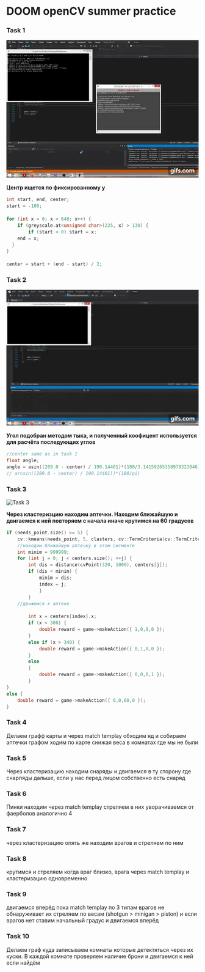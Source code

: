 # DOOM openCV summer practice

### Task 1
![Task 1](https://github.com/vera-alexeeva/BotBase/blob/master/Gifs/T1.gif "task 1")


**Центр ищется по фиксированному у**


```C++
int start, end, center;
start = -100;

for (int x = 0; x < 640; x++) {
	if (greyscale.at<unsigned char>(225, x) > 130) {
		if (start < 0) start = x;
    end = x;
  }
}

center = start + (end - start) / 2;
```



### Task 2
![Task 2](https://github.com/vera-alexeeva/BotBase/blob/master/Gifs/T2.gif "task 2")


**Угол подобран методом тыка, и полученный коофицент используется для расчёта последующих углов**


```C++
//center same as in task 1
float angle;
angle = asin((289.0 - center) / 190.14401)*(180/3.14159265358979323846);
// arcsin((289.0 - center) / 190.14401))*(180/pi)
```
### Task 3
![Task 3](https://github.com/vera-alexeeva/BotBase/blob/master/Gifs/T3.gif "task 3")


**Через кластеризцию находим аптечки. Находим ближайшую и двигаемся к ней повторяем с начала иначе крутимся на 60 градусов**


```C++
if (needs_point.size() >= 5) {
	cv::kmeans(needs_point, 5, clasters, cv::TermCriteria(cv::TermCriteria::EPS + cv::TermCriteria::COUNT, 1000, 1.0), 5, cv::KMEANS_RANDOM_CENTERS, centers);
	//находим ближайшую аптечку в этом сигменте
	int minim = 999999;
	for (int j = 0; j < centers.size(); ++j) {
		int dis = distance(cvPoint(320, 1000), centers[j]);
		if (dis < minim) {
			minim = dis;
			index = j;
			}
		}
	//движемся к аптеке

		int x = centers[index].x;
		if (x < 300) {
			double reward = game->makeAction({ 1,0,0,0 });
		}
		else if (x > 340) {
			double reward = game->makeAction({ 0,1,0,0 });
		}
		else
		{
			double reward = game->makeAction({ 0,0,0,1 });
		}
}
else {
	double reward = game->makeAction({ 0,0,60,0 });
}
```
### Task 4
Делаем графф карты и через match templay обходим яд и собираем аптечки графом ходим по карте снижая веса в комнатах где мы не были
### Task 5
Через кластеризацию находим снаряды и двигаемся в ту сторону где снарпяды дальше, если у нас перед лицом собственно есть снаряд
### Task 6
Пинки находим через match templay стреляем в них уворачиваемся от фаерболов аналогично 4
### Task 7
через кластеризацию опять же находим врагов и стреляем по ним
### Task 8
крутимся и стреляем когда враг близко, врага через match templay и кластеризацию одновременно
### Task 9
двигаемся вперёд пока match templay по 3 типам врагов не обнаруживает их стреляем по весам (shotgun > minigan > piston) и если врагов нет ставим начальный градус и двигаемся вперёд
### Task 10
Делаем граф куда записываем комнаты которые детектяться через их куски. В каждой комнате проверяем наличие брони и двигаемся к ней если найдём
